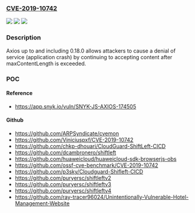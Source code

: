### [CVE-2019-10742](https://cve.mitre.org/cgi-bin/cvename.cgi?name=CVE-2019-10742)
![](https://img.shields.io/static/v1?label=Product&message=axios&color=blue)
![](https://img.shields.io/static/v1?label=Version&message=n%2Fa&color=blue)
![](https://img.shields.io/static/v1?label=Vulnerability&message=n%2Fa&color=brighgreen)

### Description

Axios up to and including 0.18.0 allows attackers to cause a denial of service (application crash) by continuing to accepting content after maxContentLength is exceeded.

### POC

#### Reference
- https://app.snyk.io/vuln/SNYK-JS-AXIOS-174505

#### Github
- https://github.com/ARPSyndicate/cvemon
- https://github.com/Viniciuspxf/CVE-2019-10742
- https://github.com/chkp-dhouari/CloudGuard-ShiftLeft-CICD
- https://github.com/dcambronero/shiftleft
- https://github.com/huaweicloud/huaweicloud-sdk-browserjs-obs
- https://github.com/ossf-cve-benchmark/CVE-2019-10742
- https://github.com/p3sky/Cloudguard-Shifleft-CICD
- https://github.com/puryersc/shiftleftv2
- https://github.com/puryersc/shiftleftv3
- https://github.com/puryersc/shiftleftv4
- https://github.com/ray-tracer96024/Unintentionally-Vulnerable-Hotel-Management-Website

